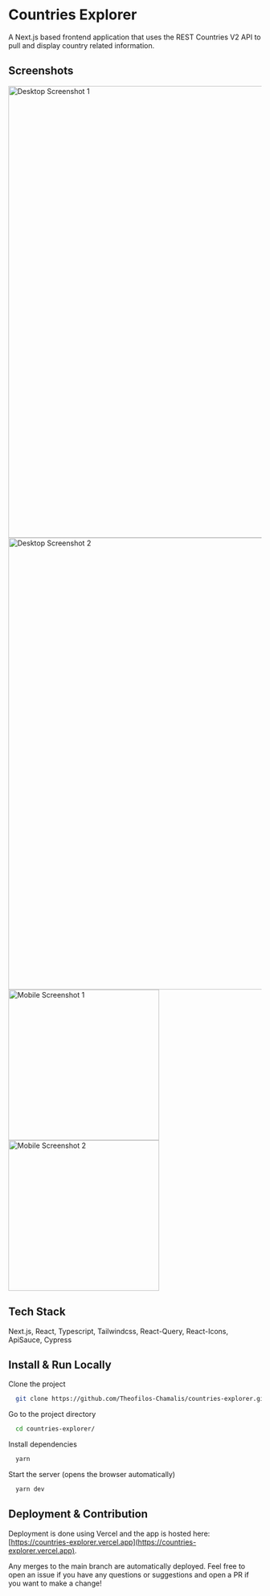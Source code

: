 # Countries Explorer

A Next.js based frontend application that uses the REST Countries V2 API to pull and display country related information.

## Screenshots

<img src="https://i.imgur.com/9zuZFSp.png" alt="Desktop Screenshot 1" width="900"/>
<img src="https://i.imgur.com/iIukfy7.png" alt="Desktop Screenshot 2" width="900"/>
<img src="https://i.imgur.com/ysiQbzY.png" alt="Mobile Screenshot 1" width="300"/>
<img src="https://i.imgur.com/aZeEC8q.png" alt="Mobile Screenshot 2" width="300"/>

## Tech Stack

Next.js, React, Typescript, Tailwindcss, React-Query, React-Icons, ApiSauce, Cypress

## Install & Run Locally

Clone the project

```bash
  git clone https://github.com/Theofilos-Chamalis/countries-explorer.git
```

Go to the project directory

```bash
  cd countries-explorer/
```

Install dependencies

```bash
  yarn
```

Start the server (opens the browser automatically)

```bash
  yarn dev
```

## Deployment & Contribution

Deployment is done using Vercel and the app is hosted here: [https://countries-explorer.vercel.app](https://countries-explorer.vercel.app).

Any merges to the main branch are automatically deployed. Feel free to open an issue if you have any questions or suggestions and open a PR if you want to make a change!

